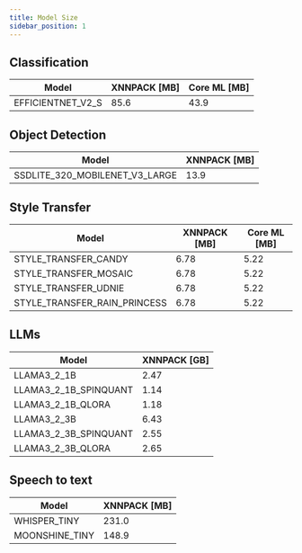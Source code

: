 ```yaml
---
title: Model Size
sidebar_position: 1
---
```


## Classification

| Model             | XNNPACK [MB] | Core ML [MB] |
| ----------------- | ------------ | ------------ |
| EFFICIENTNET_V2_S | 85.6         | 43.9         |

## Object Detection

| Model                          | XNNPACK [MB] |
| ------------------------------ | ------------ |
| SSDLITE_320_MOBILENET_V3_LARGE | 13.9         |

## Style Transfer

| Model                        | XNNPACK [MB] | Core ML [MB] |
| ---------------------------- | ------------ | ------------ |
| STYLE_TRANSFER_CANDY         | 6.78         | 5.22         |
| STYLE_TRANSFER_MOSAIC        | 6.78         | 5.22         |
| STYLE_TRANSFER_UDNIE         | 6.78         | 5.22         |
| STYLE_TRANSFER_RAIN_PRINCESS | 6.78         | 5.22         |

## LLMs

| Model                 | XNNPACK [GB] |
| --------------------- | ------------ |
| LLAMA3_2_1B           | 2.47         |
| LLAMA3_2_1B_SPINQUANT | 1.14         |
| LLAMA3_2_1B_QLORA     | 1.18         |
| LLAMA3_2_3B           | 6.43         |
| LLAMA3_2_3B_SPINQUANT | 2.55         |
| LLAMA3_2_3B_QLORA     | 2.65         |

## Speech to text

| Model          | XNNPACK [MB] |
| -------------- | ------------ |
| WHISPER_TINY   | 231.0        |
| MOONSHINE_TINY | 148.9        |

